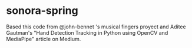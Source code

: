 # sonora-spring
Based this code from @john-bennet 's musical fingers proyect and Aditee Gautman's "Hand Detection Tracking in Python using OpenCV and MediaPipe" article on Medium.

